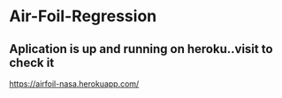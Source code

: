# Air-Foil-Regression

## Aplication is up and running on heroku..visit to check it

https://airfoil-nasa.herokuapp.com/
